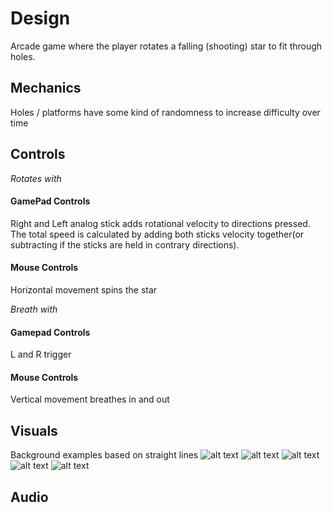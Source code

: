 # Design

Arcade game where the player rotates a falling (shooting) star to fit through holes.

## Mechanics

Holes / platforms have some kind of randomness to increase difficulty over time

## Controls

*Rotates with*

#### GamePad Controls

Right and Left analog stick adds rotational velocity to directions pressed. The total speed is calculated by adding both sticks velocity together(or subtracting if the sticks are held in contrary directions).

#### Mouse Controls

Horizontal movement spins the star

*Breath with*

#### Gamepad Controls

L and R trigger

#### Mouse Controls

Vertical movement breathes in and out

## Visuals
Background examples based on straight lines
![alt text](https://api.pcloud.com/getpubthumb?code=XZIjiWkZ1qWhKTld4vfUEWC5R31UOYSrsAE7&linkpassword=undefined&size=1023x474&crop=0&type=auto " ")
![alt text](https://api.pcloud.com/getpubthumb?code=XZXuiWkZgdKiGhj9Nh08WHyCqqAWNfi4M98V&linkpassword=undefined&size=322x156&crop=0&type=auto " ")
![alt text](https://api.pcloud.com/getpubthumb?code=XZLuiWkZ788EOlSSlAmPoYYLTjERokHKJS5X&linkpassword=undefined&size=194x259&crop=0&type=auto
 " ")
![alt text]( https://api.pcloud.com/getpubthumb?code=XZguiWkZeFn98DlIOiR2ky3nXDs7J5tHwy5y&linkpassword=undefined&size=320x240&crop=0&type=auto "")
![alt text](https://api.pcloud.com/getpubthumb?code=XZluiWkZhgyByvpmAQmawXNdiJhA9m5skOfX&linkpassword=undefined&size=850x478&crop=0&type=auto "")

 
## Audio
